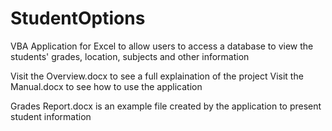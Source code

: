 # StudentOptions
VBA Application for Excel to allow users to access a database to view the students' grades, location, subjects and other information

Visit the Overview.docx to see a full explaination of the project
Visit the Manual.docx to see how to use the application

Grades Report.docx is an example file created by the application to present student information
